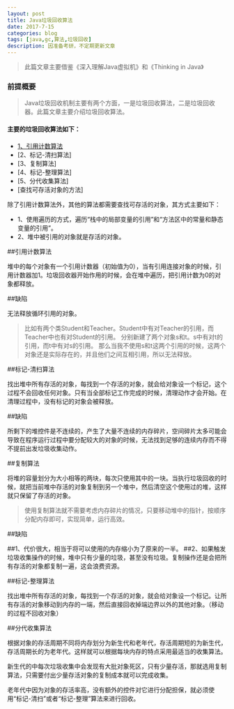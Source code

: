 ```yaml
---
layout: post
title: Java垃圾回收算法
date: 2017-7-15
categories: blog
tags: [java,gc,算法,垃圾回收]
description: 因准备考研，不定期更新文章
---
```


>此篇文章主要借鉴《深入理解Java虚拟机》和《Thinking in Java》

### 前提概要

>Java垃圾回收机制主要有两个方面，一是垃圾回收算法，二是垃圾回收器。此篇文章主要介绍垃圾回收算法。

#### 主要的垃圾回收算法如下：

* [1、引用计数算法](#引用计数算法)
* [2、标记-清扫算法]
* [3、复制算法]
* [4、标记-整理算法]
* [5、分代收集算法]
* [查找可存活对象的方法]

除了引用计数算法外，其他的算法都需要查找可存活的对象，其方式主要如下：  
* 1、使用遍历的方式，遍历“栈中的局部变量的引用”和“方法区中的常量和静态变量的引用”。   
* 2、堆中被引用的对象就是存活的对象。

##引用计数算法

堆中的每个对象有一个引用计数器（初始值为0），当有引用连接对象的时候，引用计数器加1。垃圾回收器开始作用的时候，会在堆中遍历，把引用计数为0的对象都释放。

##缺陷

无法释放循环引用的对象。

>比如有两个类Student和Teacher。Student中有对Teacher的引用，而Teacher中也有对Student的引用。 
分别新建了两个对象s和t。s中有对t的引用，而t中有对s的引用。 
那么当我不使用s和t这两个引用的时候，这两个对象还是实际存在的，并且他们之间互相引用，所以无法释放。

##标记-清扫算法

找出堆中所有存活的对象，每找到一个存活的对象，就会给对象设一个标记，这个过程不会回收任何对象。只有当全部标记工作完成的时候，清理动作才会开始。在清理过程中，没有标记的对象会被释放。

##缺陷

所剩下的堆控件是不连续的，产生了大量不连续的内存碎片，空间碎片太多可能会导致在程序运行过程中要分配较大的对象的时候，无法找到足够的连续内存而不得不提前出发垃圾收集动作。

##复制算法

将堆的容量划分为大小相等的两块，每次只使用其中的一块。当执行垃圾回收的时候，就把当前堆中存活的对象复制到另一个堆中，然后清空这个使用过的堆，这样就只保留了存活的对象。

>使用复制算法就不需要考虑内存碎片的情况，只要移动堆中的指针，按顺序分配内存即可，实现简单，运行高效。

##缺陷

##1、代价很大，相当于将可以使用的内存缩小为了原来的一半。
##2、如果触发垃圾收集操作的时候，堆中只有少量的垃圾，甚至没有垃圾。复制操作还是会把所有存活的对象都复制一遍，这会浪费资源。

##标记-整理算法

找出堆中所有存活的对象，每找到一个存活的对象，就会给对象设一个标记。让所有存活的对象移动到内存的一端，然后直接回收掉端边界以外的其他对象。（移动的过程不回收对象）

##分代收集算法

根据对象的存活周期不同将内存划分为新生代和老年代，存活周期短的为新生代，存活周期长的为老年代。这样就可以根据每块内存的特点采用最适当的收集算法。

新生代的中每次垃圾收集中会发现有大批对象死区，只有少量存活，那就选用复制算法，只需要付出少量存活对象的复制成本就可以完成收集。

老年代中因为对象的存活率高，没有额外的控件对它进行分配担保，就必须使用“标记-清扫”或者“标记-整理”算法来进行回收。
